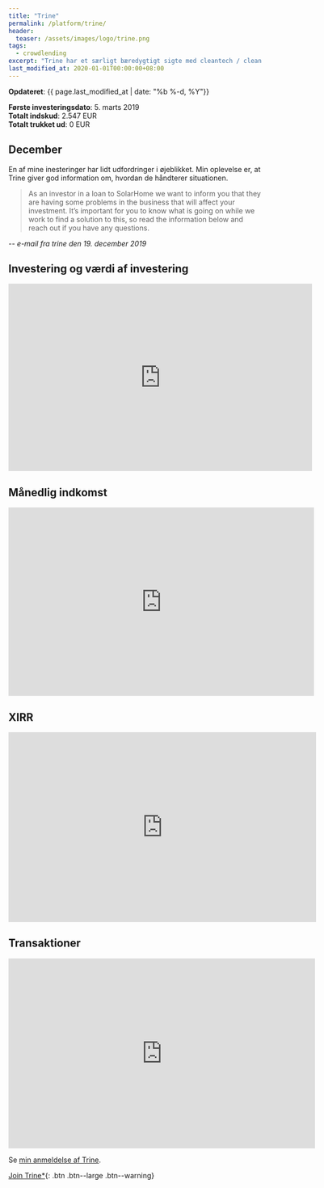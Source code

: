 ```yaml
---
title: "Trine"
permalink: /platform/trine/
header:
  teaser: /assets/images/logo/trine.png
tags:
  - crowdlending
excerpt: "Trine har et særligt bæredygtigt sigte med cleantech / clean energy og investerer i Afrika."
last_modified_at: 2020-01-01T00:00:00+08:00
---
```


**Opdateret**: {{ page.last_modified_at | date: "%b %-d, %Y"}}

**Første investeringsdato**: 5. marts 2019  
**Totalt indskud**: 2.547 EUR  
**Totalt trukket ud**: 0 EUR

## December

En af mine inesteringer har lidt udfordringer i øjeblikket. Min oplevelse er, at Trine giver god information om, hvordan de håndterer situationen.

> As an investor in a loan to SolarHome we want to inform you that they are having some problems in the business that will affect your investment. It’s important for you to know what is going on while we work to find a solution to this, so read the information below and reach out if you have any questions.

<cite>-- e-mail fra trine den 19. december 2019</cite>

## Investering og værdi af investering

<iframe width="601" height="371" seamless frameborder="0" scrolling="no" src="https://docs.google.com/spreadsheets/d/e/2PACX-1vQKZZbdj1cM5A4yCXjtjhxowXHoMhioXI-OR-mEPmmGgqQhcSr250VUM8SGVvRkWZziWUYleizmqAC2/pubchart?oid=215794370&amp;format=image"></iframe>

## Månedlig indkomst

<iframe width="605" height="373" seamless frameborder="0" scrolling="no" src="https://docs.google.com/spreadsheets/d/e/2PACX-1vQKZZbdj1cM5A4yCXjtjhxowXHoMhioXI-OR-mEPmmGgqQhcSr250VUM8SGVvRkWZziWUYleizmqAC2/pubchart?oid=1104701320&amp;format=image"></iframe>

## XIRR

<iframe width="609" height="376" seamless frameborder="0" scrolling="no" src="https://docs.google.com/spreadsheets/d/e/2PACX-1vQKZZbdj1cM5A4yCXjtjhxowXHoMhioXI-OR-mEPmmGgqQhcSr250VUM8SGVvRkWZziWUYleizmqAC2/pubchart?oid=173753430&amp;format=image"></iframe>

## Transaktioner

<iframe width="607" height="376" seamless frameborder="0" scrolling="no" src="https://docs.google.com/spreadsheets/d/e/2PACX-1vQKZZbdj1cM5A4yCXjtjhxowXHoMhioXI-OR-mEPmmGgqQhcSr250VUM8SGVvRkWZziWUYleizmqAC2/pubchart?oid=2057430891&amp;format=image"></iframe>

Se [min anmeldelse af Trine](/trine-anmeldelse/).

[Join Trine*](/go/trine/){: .btn .btn--large .btn--warning}
